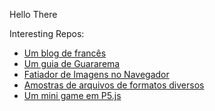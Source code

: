 Hello There 


Interesting Repos:

- [Um blog de francês](https://github.com/thethales/frances)
- [Um guia de Guararema](https://github.com/thethales/guararema)
- [Fatiador de Imagens no Navegador](https://github.com/thethales/FatiadorDeImagens)
- [Amostras de arquivos de formatos diversos](https://github.com/thethales/File-Examples)
- [Um mini game em P5.js](https://github.com/thethales/ClosetDaZzamaMiniGame)
